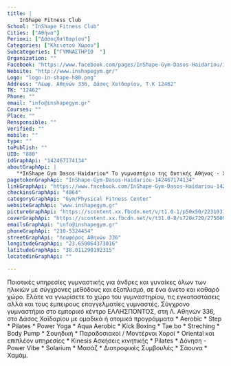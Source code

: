 ```yaml
---
title: |
    InShape Fitness Club
School: "InShape Fitness Club"
Cities: ["Αθήνα"]
Perioxi: ["ΔάσοςΧαϊδαρίου"]
Categories: ["Κλειστού Χώρου"]
Subcategories: ["ΓΥΜΝΑΣΤΗΡΙΟ  "]
Organization: ""
Facebook: "https://www.facebook.com/pages/InShape-Gym-Dasos-Haidariou/142467174134"
Website: "http://www.inshapegym.gr/"
Logo: "logo-in-shape-h80.png"
Address: "Λεωφ. Αθηνών 336, Δάσος Χαϊδαρίου, Τ.Κ 12462"
TK: "12462"
Phone: ""
email: "info@inshapegym.gr"
Courses: ""
Place: ""
Rensponsible: ""
Verified: ""
mobile: ""
type: ""
toPublish: ""
UID: "880"
idGraphApi: "142467174134"
aboutGraphApi: | 
   "*InShape Gym Dasos Haidariou* Το γυμναστήριο της δυτικής Αθήνας - Χαϊδάρι - Αιγάλεω - Περιστέρι - Κορυδαλλός - Ελευσίνα"
pagetokenGraphApi: "InShape-Gym-Dasos-Haidariou-142467174134"
linkGraphApi: "https://www.facebook.com/InShape-Gym-Dasos-Haidariou-142467174134/"
checkinsGraphApi: "4064"
categoryGraphApi: "Gym/Physical Fitness Center"
websiteGraphApi: "www.inshapegym.gr"
pictureGraphApi: "https://scontent.xx.fbcdn.net/v/t1.0-1/p50x50/22310311_10154978467114135_4230352897615152040_n.jpg?oh=2c44f42bf0c0c5a8dada002683927192&amp;oe=5B4959C7"
coverGraphApi: "https://scontent.xx.fbcdn.net/v/t31.0-8/s720x720/27500925_10155245495584135_7530136580494904491_o.jpg?oh=c66adb0acf727335c5aa4a9d6af3a200&amp;oe=5B077DEB"
emailsGraphApi: "info@inshapegym.gr"
phoneGraphApi: "210-5324454"
streetGraphApi: "Λεωφόρος Αθηνών 336"
longitudeGraphApi: "23.650064373016"
latitudeGraphApi: "38.011290192315"
locatedinGraphApi: ""

---
```


Ποιοτικές υπηρεσίες γυμναστικής για άνδρες και γυναίκες όλων των ηλικιών με σύγχρονες μεθόδους και εξοπλισμό, σε ένα άνετο και καθαρό χώρο. Ελάτε να γνωρίσετε το χώρο του γυμναστηρίου, τις εγκαταστάσεις αλλά και τους έμπειρους επαγγελματίες γυμναστές. Σύγχρονο γυμναστήριο στο εμπορικό κέντρο ΕΛΛΗΣΠΟΝΤΟΣ, στη Λ. Αθηνών 336, στο Δάσος Χαϊδαρίου με ομαδικά ή ατομικά προγράμματα * Aerobic * Step * Pilates * Power Yoga * Aqua Aerobic * Kick Boxing * Tae bo * Streching * Body Pump * Σουηδική * Παραδοσιακοί / Μοντέρνοι Χοροί * Oriental και επιπλέον υπηρεσίες * Kinesis Ασκήσεις κινητικής * Pilates * Δόνηση - Power Vibe * Solarium * Μασάζ * Διατροφικές Συμβουλές * Σάουνα * Χαμάμ. 

